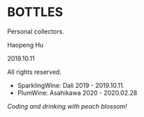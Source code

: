 # BOTTLES

Personal collectors.

Haopeng Hu

2019.10.11

All rights reserved.

- SparklingWine: Dali 2019 - 2019.10.11.
- PlumWine: Asahikawa 2020 - 2020.02.28

*Coding and drinking with peach blossom!*
